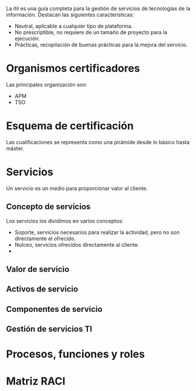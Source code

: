 La itil es una guía completa para la gestión de servicios de tecnologías de la información. Destacan las siguientes características:
- Neutral, aplicable a cualquier tipo de plataforma.
- No prescriptible, no requiere de un tamaño de proyecto para la ejecución.
- Prácticas, recopilación de buenas prácticas para la mejora del servicio.
# Organismos certificadores
Las principales organización son:
- APM
- TSO
# Esquema de certificación
Las cualificaciones se representa como una pirámide desde lo básico hasta máster.
# Servicios
Un servicio es un medio para proporcionar valor al cliente.
## Concepto de servicios
Los servicios los dividimos en varios conceptos:
- Soporte, servicios necesarios para realizar la actividad, pero no son directamente el ofrecido.
- Nulceo, servicios ofrecidos directamente al cliente.
- 
## Valor de servicio
## Activos de servicio
## Componentes de servicio
## Gestión de servicios TI
# Procesos, funciones y roles
# Matriz RACI